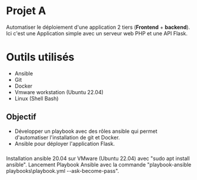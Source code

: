# Projet A

Automatiser le déploiement d'une application 2 tiers (**Frontend** + **backend**).
Ici c'est une Application simple avec un serveur web PHP et une API Flask.


# Outils utilisés

 -   Ansible
 -   Git
 -   Docker
 -   Vmware workstation (Ubuntu 22.04)
 -   Linux (Shell Bash)

## Objectif

 - Développer un playbook avec des rôles ansible qui permet d'automatiser l'installation de git et Docker.
 - Ansible pour déployer l'application Flask.

###

Installation ansible 20.04 sur VMware (Ubuntu 22.04) avec "sudo apt install ansible".
Lancement Playbook Ansible avec la commande "playbook-ansible playbooks\playbook.yml --ask-become-pass".


